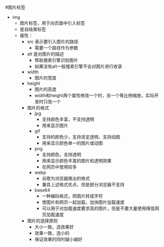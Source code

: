 #图片标签
- img
  - 图片标签，用于向页面中引入标签
  - 是自结束标签
  - 属性：
    - src 表示要引入图片的路径
      - 需要一个路径作为参数
    - alt 是对图片的描述
      - 帮助搜素引擎识别图片
      - 如果没有alt一般搜素引擎不会对图片进行收录
    - width
      - 图片的宽度
    - height
      - 图片的高度
      - width和height两个属性修改一个时，另一个等比例缩放，实际开发时只改一个
    - 图片的格式
      - jpg
        - 支持颜色丰富，不支持透明 
        - 用来显示图片
      - gif
        - 支持的颜色少，支持坚定透明，支持动图
        - 用来显示颜色单一的图片或动图
      - png
        - 支持颜色，支持透明
        - 用来显示颜色丰富的图片和透明效果
        - 在网页中使用较多
      - webp
        - 谷歌为浏览器推出的格式
        - 兼具上述格式优点，但是部分浏览器不支持
      - base64
        - 一种编码格式，把图片转成字符
        - 使图片和网页一起加载，加快图片加载速度
        - 可以用于对加载速度要求高的图片，但是不要大量使用降低网页加载速度
    - 图片的选择原则
      - 大小一致，选效果好
      - 效果一致，选小的
      - 保证效果的同时越小越好